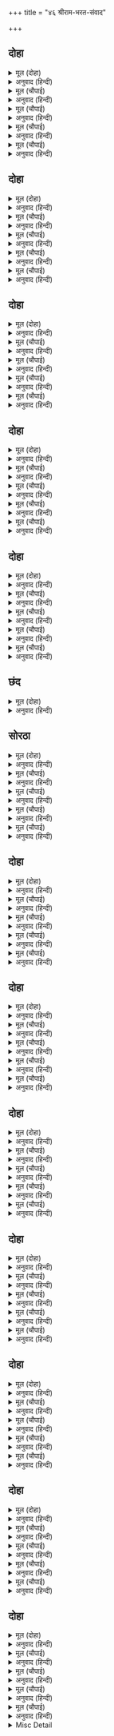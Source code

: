 +++
title = "४६ श्रीराम-भरत-संवाद"

+++


## दोहा


<details><summary>मूल (दोहा)</summary>

राम सपथ सुनि मुनि जनकु सकुचे सभा समेत।  
सकल बिलोकत भरत मुखु बनइ न ऊतरु देत॥ २९६॥
</details>

<details><summary>अनुवाद (हिन्दी)</summary>

श्रीरामचन्द्रजीकी शपथ सुनकर सभासमेत मुनि और जनकजी सकुचा गये (स्तम्भित रह गये)। किसीसे उत्तर देते नहीं बनता, सब लोग भरतजीका मुँह ताक रहे हैं॥ २९६॥
</details>

<details><summary>मूल (चौपाई)</summary>

सभा सकुच बस भरत निहारी।  
रामबंधु धरि धीरजु भारी॥  
कुसमउ देखि सनेहु सँभारा।  
बढ़त बिंधि जिमि घटज निवारा॥
</details>

<details><summary>अनुवाद (हिन्दी)</summary>

भरतजीने सभाको संकोचके वश देखा। रामबन्धु (भरतजी) ने बड़ा भारी धीरज धरकर और कुसमय देखकर अपने [उमड़ते हुए] प्रेमको सँभाला, जैसे बढ़ते हुए विन्ध्याचलको अगस्त्यजीने रोका था॥ १॥
</details>

<details><summary>मूल (चौपाई)</summary>

सोक कनकलोचन मति छोनी।  
हरी बिमल गुन गन जगजोनी॥  
भरत बिबेक बराहँ बिसाला।  
अनायास उधरी तेहि काला॥
</details>

<details><summary>अनुवाद (हिन्दी)</summary>

शोकरूपी हिरण्याक्षने [सारी सभाकी] बुद्धिरूपी पृथ्वीको हर लिया जो विमल गुणसमूहरूपी जगत् की योनि (उत्पन्न करनेवाली) थी। भरतजीके विवेकरूपी विशाल वराह (वराहरूपधारी भगवान्) ने [शोकरूपी हिरण्याक्षको नष्ट कर] बिना ही परिश्रम उसका उद्धार कर दिया!॥ २॥
</details>

<details><summary>मूल (चौपाई)</summary>

करि प्रनामु सब कहँ कर जोरे।  
रामु राउ गुर साधु निहोरे॥  
छमब आजु अति अनुचित मोरा।  
कहउँ बदन मृदु बचन कठोरा॥
</details>

<details><summary>अनुवाद (हिन्दी)</summary>

भरतजीने प्रणाम करके सबके प्रति हाथ जोड़े तथा श्रीरामचन्द्रजी, राजा जनकजी, गुरु वसिष्ठजी और साधु-संत सबसे विनती की और कहा—आज मेरे इस अत्यन्त अनुचित बर्तावको क्षमा कीजियेगा। मैं कोमल (छोटे) मुखसे कठोर (धृष्टतापूर्ण) वचन कह रहा हूँ॥ ३॥
</details>

<details><summary>मूल (चौपाई)</summary>

हियँ सुमिरी सारदा सुहाई।  
मानस तें मुख पंकज आई॥  
बिमल बिबेक धरम नय साली।  
भरत भारती मंजु मराली॥
</details>

<details><summary>अनुवाद (हिन्दी)</summary>

फिर उन्होंने हृदयमें सुहावनी सरस्वतीजीका स्मरण किया। वे मानससे (उनके मनरूपी मानसरोवरसे) उनके मुखारविन्दपर आ विराजीं। निर्मल विवेक, धर्म और नीतिसे युक्त भरतजीकी वाणी सुन्दर हंसिनी [के समान गुण-दोषका विवेचन करनेवाली] है॥ ४॥
</details>

## दोहा


<details><summary>मूल (दोहा)</summary>

निरखि बिबेक बिलोचनन्हि सिथिल सनेहँ समाजु।  
करि प्रनामु बोले भरतु सुमिरि सीय रघुराजु॥ २९७॥
</details>

<details><summary>अनुवाद (हिन्दी)</summary>

विवेकके नेत्रोंसे सारे समाजको प्रेमसे शिथिल देख, सबको प्रणामकर, श्रीसीताजी और श्रीरघुनाथजीका स्मरण करके भरतजी बोले—॥ २९७॥
</details>

<details><summary>मूल (चौपाई)</summary>

प्रभु पितु मातु सुहृद गुर स्वामी।  
पूज्य परम हित अंतरजामी॥  
सरल सुसाहिबु सील निधानू।  
प्रनतपाल सर्बग्य सुजानू॥
</details>

<details><summary>अनुवाद (हिन्दी)</summary>

हे प्रभु! आप पिता, माता, सुहृद् (मित्र), गुरु, स्वामी, पूज्य, परम हितैषी और अन्तर्यामी हैं। सरलहृदय, श्रेष्ठ मालिक, शीलके भण्डार, शरणागतकी रक्षा करनेवाले, सर्वज्ञ, सुजान,॥ १॥
</details>

<details><summary>मूल (चौपाई)</summary>

समरथ सरनागत हितकारी।  
गुनगाहकु अवगुन अघ हारी॥  
स्वामि गोसाँइहि सरिस गोसाईं।  
मोहि समान मैं साइँ दोहाईं॥
</details>

<details><summary>अनुवाद (हिन्दी)</summary>

समर्थ, शरणागतका हित करनेवाले, गुणोंका आदर करनेवाले और अवगुणों तथा पापोंको हरनेवाले हैं। हे गोसाईं! आप-सरीखे स्वामी आप ही हैं और स्वामीके साथ द्रोह करनेमें मेरे समान मैं ही हूँ॥ २॥
</details>

<details><summary>मूल (चौपाई)</summary>

प्रभु पितु बचन मोह बस पेली।  
आयउँ इहाँ समाजु सकेली॥  
जग भल पोच ऊँच अरु नीचू।  
अमिअ अमरपद माहुरु मीचू॥
</details>

<details><summary>अनुवाद (हिन्दी)</summary>

मैं मोहवश प्रभु (आप) के और पिताजीके वचनोंका उल्लङ्घनकर और समाज बटोरकर यहाँ आया हूँ। जगत् में भले-बुरे, ऊँचे और नीचे, अमृत और अमरपद (देवताओंका पद), विष और मृत्यु आदि—॥ ३॥
</details>

<details><summary>मूल (चौपाई)</summary>

राम रजाइ मेट मन माहीं।  
देखा सुना कतहुँ कोउ नाहीं॥  
सो मैं सब बिधि कीन्हि ढिठाई।  
प्रभु मानी सनेह सेवकाई॥
</details>

<details><summary>अनुवाद (हिन्दी)</summary>

किसीको भी कहीं ऐसा नहीं देखा-सुना जो मनमें भी श्रीरामचन्द्रजी (आप) की आज्ञाको मेट दे। मैंने सब प्रकारसे वही ढिठाई की, परन्तु प्रभुने उस ढिठाईको स्नेह और सेवा मान लिया!॥ ४॥
</details>

## दोहा


<details><summary>मूल (दोहा)</summary>

कृपाँ भलाईं आपनी नाथ कीन्ह भल मोर।  
दूषन भे भूषन सरिस सुजसु चारु चहु ओर॥ २९८॥
</details>

<details><summary>अनुवाद (हिन्दी)</summary>

हे नाथ! आपने अपनी कृपा और भलाईसे मेरा भला किया, जिससे मेरा दूषण (दोष) भी भूषण (गुण) के समान हो गये और चारों ओर मेरा सुन्दर यश छा गया॥ २९८॥
</details>

<details><summary>मूल (चौपाई)</summary>

राउरि रीति सुबानि बड़ाई।  
जगत बिदित निगमागम गाई॥  
कूर कुटिल खल कुमति कलंकी।  
नीच निसील निरीस निसंकी॥
</details>

<details><summary>अनुवाद (हिन्दी)</summary>

हे नाथ! आपकी रीति और सुन्दर स्वभावकी बड़ाई जगत् में प्रसिद्ध है, और वेद-शास्त्रोंने गायी है। जो क्रूर, कुटिल, दुष्ट, कुबुद्धि, कलंकी, नीच, शीलरहित, निरीश्वरवादी (नास्तिक) और निःशंक (निडर) हैं॥१॥
</details>

<details><summary>मूल (चौपाई)</summary>

तेउ सुनि सरन सामुहें आए।  
सकृत प्रनामु किहें अपनाए॥  
देखि दोष कबहुँ न उर आने।  
सुनि गुन साधु समाज बखाने॥
</details>

<details><summary>अनुवाद (हिन्दी)</summary>

उन्हें भी आपने शरणमें सम्मुख आया सुनकर एक बार प्रणाम करनेपर ही अपना लिया। उन (शरणागतों) के दोषोंको देखकर भी आप कभी हृदयमें नहीं लाये और उनके गुणोंको सुनकर साधुओंके समाजमें उनका बखान किया॥ २॥
</details>

<details><summary>मूल (चौपाई)</summary>

को साहिब सेवकहि नेवाजी।  
आपु समाज साज सब साजी॥  
निज करतूति न समुझिअ सपनें।  
सेवक सकुच सोचु उर अपनें॥
</details>

<details><summary>अनुवाद (हिन्दी)</summary>

ऐसा सेवकपर कृपा करनेवाला स्वामी कौन है जो आप ही सेवकका सारा साज-सामान सज दे (उसकी सारी आवश्यकताओंको पूर्ण कर दे) और स्वप्नमें भी अपनी कोई करनी न समझकर (अर्थात् मैंने सेवकके लिये कुछ किया है ऐसा न जानकर) उलटा सेवकको संकोच होगा, इसका सोच अपने हृदयमें रखे!॥ ३॥
</details>

<details><summary>मूल (चौपाई)</summary>

सो गोसाइँ नहिं दूसर कोपी।  
भुजा उठाइ कहउँ पन रोपी॥  
पसु नाचत सुक पाठ प्रबीना।  
गुन गति नट पाठक आधीना॥
</details>

<details><summary>अनुवाद (हिन्दी)</summary>

मैं भुजा उठाकर और प्रण रोपकर (बड़े जोरके साथ) कहता हूँ, ऐसा स्वामी आपके सिवा दूसरा कोई नहीं है। [बंदर आदि] पशु नाचते और तोते [सीखे हुए] पाठमें प्रवीण हो जाते हैं। परन्तु तोतेका [पाठप्रवीणतारूप] गुण और पशुके नाचनेकी गति [क्रमशः] पढ़ानेवाले और नचानेवालेके अधीन है॥ ४॥
</details>

## दोहा


<details><summary>मूल (दोहा)</summary>

यों सुधारि सनमानि जन किए साधु सिरमोर।  
को कृपाल बिनु पालिहै बिरिदावलि बरजोर॥ २९९॥
</details>

<details><summary>अनुवाद (हिन्दी)</summary>

इस प्रकार अपने सेवकोंकी (बिगड़ी) बात सुधारकर और सम्मान देकर आपने उन्हें साधुओंका शिरोमणि बना दिया। कृपालु (आप) के सिवा अपनी विरदावलीका और कौन जबर्दस्ती (हठपूर्वक) पालन करेगा?॥ २९९॥
</details>

<details><summary>मूल (चौपाई)</summary>

सोक सनेहँ कि बाल सुभाएँ।  
आयउँ लाइ रजायसु बाएँ॥  
तबहुँ कृपाल हेरि निज ओरा।  
सबहि भाँति भल मानेउ मोरा॥
</details>

<details><summary>अनुवाद (हिन्दी)</summary>

मैं शोकसे या स्नेहसे या बालकस्वभावसे आज्ञाको बायें लाकर (न मानकर) चला आया, तो भी कृपालु स्वामी (आप) ने अपनी ओर देखकर सभी प्रकारसे मेरा भला ही माना (मेरे इस अनुचित कार्यको अच्छा ही समझा)॥ १॥
</details>

<details><summary>मूल (चौपाई)</summary>

देखेउँ पाय सुमंगल मूला।  
जानेउँ स्वामि सहज अनुकूला॥  
बड़ें समाज बिलोकेउँ भागू।  
बड़ीं चूक साहिब अनुरागू॥
</details>

<details><summary>अनुवाद (हिन्दी)</summary>

मैंने सुन्दर मङ्गलोंके मूल आपके चरणोंका दर्शन किया, और यह जान लिया कि स्वामी मुझपर स्वभावसे ही अनुकूल हैं। इस बड़े समाजमें अपने भाग्यको देखा कि इतनी बड़ी चूक होनेपर भी स्वामीका मुझपर कितना अनुराग है!॥ २॥
</details>

<details><summary>मूल (चौपाई)</summary>

कृपा अनुग्रहु अंगु अघाई।  
कीन्हि कृपानिधि सब अधिकाई॥  
राखा मोर दुलार गोसाईं।  
अपनें सील सुभायँ भलाईं॥
</details>

<details><summary>अनुवाद (हिन्दी)</summary>

कृपानिधानने मुझपर साङ्गोपाङ्ग भरपेट कृपा और अनुग्रह, सब अधिक ही किये हैं (अर्थात् मैं जिसके जरा भी लायक नहीं था उतनी अधिक सर्वाङ्गपूर्ण कृपा आपने मुझपर की है)। हे गोसाईं! आपने अपने शील, स्वभाव और भलाईसे मेरा दुलार रखा॥ ३॥
</details>

<details><summary>मूल (चौपाई)</summary>

नाथ निपट मैं कीन्हि ढिठाई।  
स्वामि समाज सकोच बिहाई॥  
अबिनय बिनय जथारुचि बानी।  
छमिहि देउ अति आरति जानी॥
</details>

<details><summary>अनुवाद (हिन्दी)</summary>

हे नाथ! मैंने स्वामी और समाजके संकोचको छोड़कर अविनय या विनयभरी जैसी रुचि हुई वैसी ही वाणी कहकर सर्वथा ढिठाई की है। हे देव! मेरे आर्तभाव (आतुरता) को जानकर आप क्षमा करेंगे॥ ४॥
</details>

## दोहा


<details><summary>मूल (दोहा)</summary>

सुहृद सुजान सुसाहिबहि बहुत कहब बड़ि खोरि।  
आयसु देइअ देव अब सबइ सुधारी मोरि॥ ३००॥
</details>

<details><summary>अनुवाद (हिन्दी)</summary>

सुहृद् (बिना ही हेतुके हित करनेवाले), बुद्धिमान् और श्रेष्ठ मालिकसे बहुत  कहना बड़ा अपराध है। इसलिये हे देव! अब मुझे आज्ञा दीजिये, आपने मेरी सभी बात सुधार दी॥ ३००॥
</details>

<details><summary>मूल (चौपाई)</summary>

प्रभु पद पदुम पराग दोहाई।  
सत्य सुकृत सुख सीवँ सुहाई॥  
सो करि कहउँ हिए अपने की।  
रुचि जागत सोवत सपने की॥
</details>

<details><summary>अनुवाद (हिन्दी)</summary>

प्रभु (आप) के चरणकमलोंकी रज, जो सत्य, सुकृत (पुण्य) और सुखकी सुहावनी सीमा (अवधि) है, उसकी दुहाई करके मैं अपने हृदयकी जागते, सोते और स्वप्नमें भी बनी रहनेवाली रुचि (इच्छा) कहता हूँ॥ १॥
</details>

<details><summary>मूल (चौपाई)</summary>

सहज सनेहँ स्वामि सेवकाई।  
स्वारथ छल फल चारि बिहाई॥  
अग्या सम न सुसाहिब सेवा।  
सो प्रसादु जन पावै देवा॥
</details>

<details><summary>अनुवाद (हिन्दी)</summary>

वह रुचि है—कपट, स्वार्थ और [अर्थ-धर्म-काम-मोक्षरूप] चारों फलोंको छोड़कर स्वाभाविक प्रेमसे स्वामीकी सेवा करना। और आज्ञापालनके समान श्रेष्ठ स्वामीकी और कोई सेवा नहीं है। हे देव! अब वही आज्ञारूप प्रसाद सेवकको मिल जाय॥ २॥
</details>

<details><summary>मूल (चौपाई)</summary>

अस कहि प्रेम बिबस भए भारी।  
पुलक सरीर बिलोचन बारी॥  
प्रभु पद कमल गहे अकुलाई।  
समउ सनेहु न सो कहि जाई॥
</details>

<details><summary>अनुवाद (हिन्दी)</summary>

भरतजी ऐसा कहकर प्रेमके बहुत ही विवश हो गये। शरीर पुलकित हो उठा, नेत्रोंमें [प्रेमाश्रुओंका] जल भर आया। अकुलाकर (व्याकुल होकर) उन्होंने प्रभु श्रीरामचन्द्रजीके चरणकमल पकड़ लिये। उस समयको और स्नेहको कहा नहीं जा सकता॥ ३॥
</details>

<details><summary>मूल (चौपाई)</summary>

कृपासिंधु सनमानि सुबानी।  
बैठाए समीप गहि पानी॥  
भरत बिनय सुनि देखि सुभाऊ।  
सिथिल सनेहँ सभा रघुराऊ॥
</details>

<details><summary>अनुवाद (हिन्दी)</summary>

कृपासिन्धु श्रीरामचन्द्रजीने सुन्दर वाणीसे भरतजीका सम्मान करके हाथ पकड़कर उनको अपने पास बिठा लिया। भरतजीकी विनती सुनकर और उनका स्वभाव देखकर सारी सभा और श्रीरघुनाथजी स्नेहसे शिथिल हो गये॥ ४॥
</details>

## छंद


<details><summary>मूल (दोहा)</summary>

रघुराउ सिथिल सनेहँ साधु समाज मुनि मिथिला धनी।  
मन महुँ सराहत भरत भायप भगति की महिमा घनी॥  
भरतहि प्रसंसत बिबुध बरषत सुमन मानस मलिन से।  
तुलसी बिकल सब लोग सुनि सकुचे निसागम नलिन से॥
</details>

<details><summary>अनुवाद (हिन्दी)</summary>

श्रीरघुनाथजी, साधुओंका समाज, मुनि वसिष्ठजी और मिथिलापति जनकजी स्नेहसे शिथिल हो गये। सब मन-ही-मन भरतजीके भाईपन और उनकी भक्तिकी अतिशय महिमाको सराहने लगे। देवता मलिन मनसे भरतजीकी प्रशंसा करते हुए उनपर फूल बरसाने लगे। तुलसीदासजी कहते हैं—सब लोग भरतजीका भाषण सुनकर व्याकुल हो गये और ऐसे सकुचा गये जैसे रात्रिके आगमनसे कमल!
</details>

## सोरठा


<details><summary>मूल (दोहा)</summary>

देखि दुखारी दीन दुहु समाज नर नारि सब।  
मघवा महा मलीन मुए मारि मंगल चहत॥ ३०१॥
</details>

<details><summary>अनुवाद (हिन्दी)</summary>

दोनों समाजोंके सभी नर-नारियोंको दीन और दुखी देखकर महामलिन-मन इन्द्र मरे हुओंको मारकर अपना मङ्गल चाहता है॥ ३०१॥
</details>

<details><summary>मूल (चौपाई)</summary>

कपट कुचालि सीवँ सुरराजू।  
पर अकाज प्रिय आपन काजू॥  
काक समान पाकरिपु रीती।  
छली मलीन कतहुँ न प्रतीती॥
</details>

<details><summary>अनुवाद (हिन्दी)</summary>

देवराज इन्द्र कपट और कुचालकी सीमा है। उसे परायी हानि और अपना लाभ ही प्रिय है। इन्द्रकी रीति कौएके समान है। वह छली और मलिन-मन है, उसका कहीं किसीपर विश्वास नहीं है॥ १॥
</details>

<details><summary>मूल (चौपाई)</summary>

प्रथम कुमत करि कपटु सँकेला।  
सो उचाटु सब कें सिर मेला॥  
सुरमायाँ सब लोग बिमोहे।  
राम प्रेम अतिसय न बिछोहे॥
</details>

<details><summary>अनुवाद (हिन्दी)</summary>

पहले तो कुमत (बुरा विचार) करके कपटको बटोरा (अनेक प्रकारके कपटका साज सजा)। फिर वह (कपटजनित) उचाट सबके सिरपर डाल दिया। फिर देवमायासे सब लोगोंको विशेषरूपसे मोहित कर दिया। किन्तु श्रीरामचन्द्रजीके प्रेमसे उनका अत्यन्त बिछोह नहीं हुआ (अर्थात् उनका श्रीरामजीके प्रति प्रेम कुछ तो बना ही रहा)॥ २॥
</details>

<details><summary>मूल (चौपाई)</summary>

भय उचाट बस मन थिर नाहीं।  
छन बन रुचि छन सदन सोहाहीं॥  
दुबिध मनोगति प्रजा दुखारी।  
सरित सिंधु संगम जनु बारी॥
</details>

<details><summary>अनुवाद (हिन्दी)</summary>

भय और उचाटके वश किसीका मन स्थिर नहीं है। क्षणमें उनकी वनमें रहनेकी इच्छा होती है और क्षणमें उन्हें घर अच्छे लगने लगते हैं। मनकी इस प्रकारकी दुविधामयी स्थितिसे प्रजा दुखी हो रही है। मानो नदी और समुद्रके सङ्गमका जल क्षुब्ध हो रहा हो। (जैसे नदी और समुद्रके सङ्गमका जल स्थिर नहीं रहता, कभी इधर आता और कभी उधर जाता है, उसी प्रकारकी दशा प्रजाके मनकी हो गयी)॥ ३॥
</details>

<details><summary>मूल (चौपाई)</summary>

दुचित कतहुँ परितोषु न लहहीं।  
एक एक सन मरमु न कहहीं॥  
लखि हियँ हँसि कह कृपानिधानू।  
सरिस स्वान मघवान जुबानू॥
</details>

<details><summary>अनुवाद (हिन्दी)</summary>

चित्त दोतरफा हो जानेसे वे कहीं सन्तोष नहीं पाते और एक-दूसरेसे अपना मर्म भी नहीं कहते। कृपानिधान श्रीरामचन्द्रजी यह दशा देखकर हृदयमें हँसकर कहने लगे—कुत्ता, इन्द्र और नवयुवक (कामी पुरुष) एक-सरीखे (एक ही स्वभावके) हैं। [पाणिनीय व्याकरणके अनुसार श्वन्, युवन् और मघवन् शब्दोंके रूप भी एक-सरीखे होते हैं]॥ ४॥
</details>

## दोहा


<details><summary>मूल (दोहा)</summary>

भरतु जनकु मुनिजन सचिव साधु सचेत बिहाइ।  
लागि देवमाया सबहि जथाजोगु जनु पाइ॥ ३०२॥
</details>

<details><summary>अनुवाद (हिन्दी)</summary>

भरतजी, जनकजी, मुनिजन, मन्त्री और ज्ञानी साधु-संतोंको छोड़कर अन्य सभीपर जिस मनुष्यको जिस योग्य (जिस प्रकृति और जिस स्थितिका) पाया, उसपर वैसे ही देवमाया लग गयी॥ ३०२॥
</details>

<details><summary>मूल (चौपाई)</summary>

कृपासिंधु लखि लोग दुखारे।  
निज सनेहँ सुरपति छल भारे॥  
सभा राउ गुर महिसुर मंत्री।  
भरत भगति सब कै मति जंत्री॥
</details>

<details><summary>अनुवाद (हिन्दी)</summary>

कृपासिन्धु श्रीरामचन्द्रजीने लोगोंको अपने स्नेह और देवराज इन्द्रके भारी छलसे दुखी देखा। सभा, राजा जनक, गुरु, ब्राह्मण और मन्त्री आदि सभीकी बुद्धिको भरतजीकी भक्तिने कील दिया॥ १॥
</details>

<details><summary>मूल (चौपाई)</summary>

रामहि चितवत चित्र लिखे से।  
सकुचत बोलत बचन सिखे से॥  
भरत प्रीति नति बिनय बड़ाई।  
सुनत सुखद बरनत कठिनाई॥
</details>

<details><summary>अनुवाद (हिन्दी)</summary>

सब लोग चित्रलिखे-से श्रीरामचन्द्रजीकी ओर देख रहे हैं। सकुचाते हुए सिखाये हुए-से वचन बोलते हैं। भरतजीकी प्रीति, नम्रता, विनय और बड़ाई सुननेमें सुख देनेवाली है, पर उसके वर्णन करनेमें कठिनता है॥ २॥
</details>

<details><summary>मूल (चौपाई)</summary>

जासु बिलोकि भगति लवलेसू।  
प्रेम मगन मुनिगन मिथिलेसू॥  
महिमा तासु कहै किमि तुलसी।  
भगति सुभायँ सुमति हियँ हुलसी॥
</details>

<details><summary>अनुवाद (हिन्दी)</summary>

जिनकी भक्तिका लवलेश देखकर मुनिगण और मिथिलेश्वर जनकजी प्रेममें मग्न हो गये, उन भरतजीकी महिमा तुलसीदास कैसे कहे? उनकी भक्ति और सुन्दर भावसे [कविके] हृदयमें सुबुद्धि हुलस रही है (विकसित हो रही है)॥ ३॥
</details>

<details><summary>मूल (चौपाई)</summary>

आपु छोटि महिमा बड़ि जानी।  
कबिकुल कानि मानि सकुचानी॥  
कहि न सकति गुन रुचि अधिकाई।  
मति गति बाल बचन की नाई॥
</details>

<details><summary>अनुवाद (हिन्दी)</summary>

परन्तु वह बुद्धि अपनेको छोटी और भरतजीकी महिमाको बड़ी जानकर कविपरम्पराकी मर्यादाको मानकर सकुचा गयी (उसका वर्णन करनेका साहस नहीं कर सकी)। उसकी गुणोंमें रुचि तो बहुत है; पर उन्हें कह नहीं सकती। बुद्धिकी गति बालकके वचनोंकी तरह हो गयी (वह कुण्ठित हो गयी)!॥ ४॥
</details>

## दोहा


<details><summary>मूल (दोहा)</summary>

भरत बिमल जसु बिमल बिधु सुमति चकोरकुमारि।  
उदित बिमल जन हृदय नभ एकटक रही निहारि॥ ३०३॥
</details>

<details><summary>अनुवाद (हिन्दी)</summary>

भरतजीका निर्मल यश निर्मल चन्द्रमा है और कविकी सुबुद्धि चकोरी है, जो भक्तोंके हृदयरूपी निर्मल आकाशमें उस चन्द्रमाको उदित देखकर उसकी ओर टकटकी लगाये देखती ही रह गयी है [तब उसका वर्णन कौन करे?]॥ ३०३॥
</details>

<details><summary>मूल (चौपाई)</summary>

भरत सुभाउ न सुगम निगमहूँ।  
लघु मति चापलता कबि छमहूँ॥  
कहत सुनत सति भाउ भरत को।  
सीय राम पद होइ न रत को॥
</details>

<details><summary>अनुवाद (हिन्दी)</summary>

भरतजीके स्वभावका वर्णन वेदोंके लिये भी सुगम नहीं है। [अतः] मेरी तुच्छ बुद्धिकी चञ्चलताको कविलोग क्षमा करें! भरतजीके सद्भावको कहते-सुनते कौन मनुष्य श्रीसीतारामजीके चरणोंमें अनुरक्त न हो जायगा॥ १॥
</details>

<details><summary>मूल (चौपाई)</summary>

सुमिरत भरतहि प्रेमु राम को।  
जेहि न सुलभु तेहि सरिस बाम को॥  
देखि दयाल दसा सबही की।  
राम सुजान जानि जन जी की॥
</details>

<details><summary>अनुवाद (हिन्दी)</summary>

भरतजीका स्मरण करनेसे जिसको श्रीरामजीका प्रेम सुलभ न हुआ, उसके समान वाम (अभागा) और कौन होगा? दयालु और सुजान श्रीरामजीने सभीकी दशा देखकर और भक्त (भरतजी) के हृदयकी स्थिति जानकर,॥ २॥
</details>

<details><summary>मूल (चौपाई)</summary>

धरम धुरीन धीर नय नागर।  
सत्य सनेह सील सुख सागर॥  
देसु कालु लखि समउ समाजू।  
नीति प्रीति पालक रघुराजू॥
</details>

<details><summary>अनुवाद (हिन्दी)</summary>

धर्मधुरन्धर, धीर, नीतिमें चतुर; सत्य, स्नेह, शील और सुखके समुद्र; नीति और प्रीतिके पालन करनेवाले श्रीरघुनाथजी देश, काल, अवसर और समाजको देखकर,॥ ३॥
</details>

<details><summary>मूल (चौपाई)</summary>

बोले बचन बानि सरबसु से।  
हित परिनाम सुनत ससि रसु से॥  
तात भरत तुम्ह धरम धुरीना।  
लोक बेद बिद प्रेम प्रबीना॥
</details>

<details><summary>अनुवाद (हिन्दी)</summary>

[तदनुसार] ऐसे वचन बोले जो मानो वाणीके सर्वस्व ही थे, परिणाममें हितकारी थे और सुननेमें चन्द्रमाके रस (अमृत)-सरीखे थे। [उन्होंने कहा—] हे तात भरत! तुम धर्मकी धुरीको धारण करनेवाले हो, लोक और वेद दोनोंके जाननेवाले और प्रेममें प्रवीण हो॥ ४॥
</details>

## दोहा


<details><summary>मूल (दोहा)</summary>

करम बचन मानस बिमल तुम्ह समान तुम्ह तात।  
गुर समाज लघु बंधु गुन कुसमयँ किमि कहि जात॥ ३०४॥
</details>

<details><summary>अनुवाद (हिन्दी)</summary>

हे तात! कर्मसे, वचनसे और मनसे निर्मल तुम्हारे समान तुम्हीं हो। गुरुजनोंके समाजमें और ऐसे कुसमयमें छोटे भाईके गुण किस तरह कहे जा सकते हैं?॥ ३०४॥
</details>

<details><summary>मूल (चौपाई)</summary>

जानहु तात तरनि कुल रीती।  
सत्यसंध पितु कीरति प्रीती॥  
समउ समाजु लाज गुरजन की।  
उदासीन हित अनहित मन की॥
</details>

<details><summary>अनुवाद (हिन्दी)</summary>

हे तात! तुम सूर्यकुलकी रीतिको, सत्यप्रतिज्ञ पिताजीकी कीर्ति और प्रीतिको, समय, समाज और गुरुजनोंकी लज्जा (मर्यादा) को तथा उदासीन, मित्र और शत्रु सबके मनकी बातको जानते हो॥ १॥
</details>

<details><summary>मूल (चौपाई)</summary>

तुम्हहि बिदित सबही कर करमू।  
आपन मोर परम हित धरमू।  
मोहि सब भाँति भरोस तुम्हारा।  
तदपि कहउँ अवसर अनुसारा॥
</details>

<details><summary>अनुवाद (हिन्दी)</summary>

तुमको सबके कर्मों (कर्तव्यों) का और अपने तथा मेरे परम हितकारी धर्मका पता है। यद्यपि मुझे तुम्हारा सब प्रकारसे भरोसा है, तथापि मैं समयके अनुसार कुछ कहता हूँ॥ २॥
</details>

<details><summary>मूल (चौपाई)</summary>

तात तात बिनु बात हमारी।  
केवल गुरकुल कृपाँ सँभारी॥  
नतरु प्रजा परिजन परिवारू।  
हमहि सहित सबु होत खुआरू॥
</details>

<details><summary>अनुवाद (हिन्दी)</summary>

हे तात! पिताजीके बिना (उनकी अनुपस्थितिमें) हमारी बात केवल गुरुवंशकी कृपाने ही सम्हाल रखी है; नहीं तो हमारे समेत प्रजा, कुटुम्ब, परिवार सभी बर्बाद हो जाते॥ ३॥
</details>

<details><summary>मूल (चौपाई)</summary>

जौं बिनु अवसर अथवँ दिनेसू।  
जग केहि कहहु न होइ कलेसू॥  
तस उतपातु तात बिधि कीन्हा।  
मुनि मिथिलेस राखि सबु लीन्हा॥
</details>

<details><summary>अनुवाद (हिन्दी)</summary>

यदि बिना समयके (संध्यासे पूर्व ही) सूर्य अस्त हो जाय तो कहो जगत् में किसको क्लेश न होगा? हे तात! उसी प्रकारका उत्पात विधाताने यह (पिताकी असामयिक मृत्यु) किया है। पर मुनि महाराजने तथा मिथिलेश्वरने सबको बचा लिया॥ ४॥
</details>

## दोहा


<details><summary>मूल (दोहा)</summary>

राज काज सब लाज पति धरम धरनि धन धाम।  
गुर प्रभाउ पालिहि सबहि भल होइहि परिनाम॥ ३०५॥
</details>

<details><summary>अनुवाद (हिन्दी)</summary>

राज्यका सब कार्य, लज्जा, प्रतिष्ठा, धर्म, पृथ्वी, धन, घर—इन सभीका पालन (रक्षण) गुरुजीका प्रभाव (सामर्थ्य) करेगा और परिणाम शुभ होगा॥ ३०५॥
</details>

<details><summary>मूल (चौपाई)</summary>

सहित समाज तुम्हार हमारा।  
घर बन गुर प्रसाद रखवारा॥  
मातु पिता गुर स्वामि निदेसू।  
सकल धरम धरनीधर सेसू॥
</details>

<details><summary>अनुवाद (हिन्दी)</summary>

गुरुजीका प्रसाद (अनुग्रह) ही घरमें और वनमें समाजसहित तुम्हारा और हमारा रक्षक है। माता, पिता, गुरु और स्वामीकी आज्ञा [का पालन] समस्त धर्मरूपी पृथ्वीको धारण करनेमें शेषजीके समान है॥ १॥
</details>

<details><summary>मूल (चौपाई)</summary>

सो तुम्ह करहु करावहु मोहू।  
तात तरनिकुल पालक होहू॥  
साधक एक सकल सिधि देनी।  
कीरति सुगति भूतिमय बेनी॥
</details>

<details><summary>अनुवाद (हिन्दी)</summary>

हे तात! तुम वही करो और मुझसे भी कराओ तथा सूर्यकुलके रक्षक बनो। साधकके लिये यह एक ही (आज्ञापालनरूपी साधना) सम्पूर्ण सिद्धियोंकी देनेवाली, कीर्तिमयी, सद्गतिमयी और ऐश्वर्यमयी त्रिवेणी है॥ २॥
</details>

<details><summary>मूल (चौपाई)</summary>

सो बिचारि सहि संकटु भारी।  
करहु प्रजा परिवारु सुखारी॥  
बाँटी बिपति सबहिं मोहि भाई।  
तुम्हहि अवधि भरि बड़ि कठिनाई॥
</details>

<details><summary>अनुवाद (हिन्दी)</summary>

इसे विचारकर भारी संकट सहकर भी प्रजा और परिवारको सुखी करो। हे भाई! मेरी विपत्ति सभीने बाँट ली है, परन्तु तुमको तो अवधि (चौदह वर्ष)-तक बड़ी कठिनाई है (सबसे अधिक दुःख है)॥ ३॥
</details>

<details><summary>मूल (चौपाई)</summary>

जानि तुम्हहि मृदु कहउँ कठोरा।  
कुसमयँ तात न अनुचित मोरा॥  
होहिं कुठायँ सुबंधु सहाए।  
ओड़िअहिं हाथ असनिहु के घाए॥
</details>

<details><summary>अनुवाद (हिन्दी)</summary>

तुमको कोमल जानकर भी मैं कठोर (वियोगकी बात) कह रहा हूँ। हे तात! बुरे समयमें मेरे लिये यह कोई अनुचित बात नहीं है। कुठौर (कुअवसर) में श्रेष्ठ भाई ही सहायक होते हैं। वज्रके आघात भी हाथसे ही रोके जाते हैं॥ ४॥
</details>

## दोहा


<details><summary>मूल (दोहा)</summary>

सेवक कर पद नयन से मुख सो साहिबु होइ।  
तुलसी प्रीति कि रीति सुनि सुकबि सराहहिं सोइ॥ ३०६॥
</details>

<details><summary>अनुवाद (हिन्दी)</summary>

सेवक हाथ, पैर और नेत्रोंके समान और स्वामी मुखके समान होना चाहिये। तुलसीदासजी कहते हैं कि सेवक-स्वामीकी ऐसी प्रीतिकी रीति सुनकर सुकवि उसकी सराहना करते हैं॥ ३०६॥
</details>

<details><summary>मूल (चौपाई)</summary>

सभा सकल सुनि रघुबर बानी।  
प्रेम पयोधि अमिअँ जनु सानी॥  
सिथिल समाज सनेह समाधी।  
देखि दसा चुप सारद साधी॥
</details>

<details><summary>अनुवाद (हिन्दी)</summary>

श्रीरघुनाथजीकी वाणी सुनकर, जो मानो प्रेमरूपी समुद्रके [मन्थनसे निकले हुए] अमृतमें सनी हुई थी, सारा समाज शिथिल हो गया; सबको प्रेमसमाधि लग गयी। यह दशा देखकर सरस्वतीने चुप साध ली॥ १॥
</details>

<details><summary>मूल (चौपाई)</summary>

भरतहि भयउ परम संतोषू।  
सनमुख स्वामि बिमुख दुख दोषू॥  
मुख प्रसन्न मन मिटा बिषादू।  
भा जनु गूँगेहि गिरा प्रसादू॥
</details>

<details><summary>अनुवाद (हिन्दी)</summary>

भरतजीको परम सन्तोष हुआ। स्वामीके सम्मुख (अनुकूल) होते ही उनके दुःख और दोषोंने मुँह मोड़ लिया (वे उन्हें छोड़कर भाग गये)। उनका मुख प्रसन्न हो गया और मनका विषाद मिट गया। मानो गूँगेपर सरस्वतीकी कृपा हो गयी हो॥ २॥
</details>

<details><summary>मूल (चौपाई)</summary>

कीन्ह सप्रेम प्रनामु बहोरी।  
बोले पानि पंकरुह जोरी॥  
नाथ भयउ सुखु साथ गए को।  
लहेउँ लाहु जग जनमु भए को॥
</details>

<details><summary>अनुवाद (हिन्दी)</summary>

उन्होंने फिर प्रेमपूर्वक प्रणाम किया और करकमलोंको जोड़कर वे बोले—हे नाथ! मुझे आपके साथ जानेका सुख प्राप्त हो गया और मैंने जगत् में जन्म लेनेका लाभ भी पा लिया॥ ३॥
</details>

<details><summary>मूल (चौपाई)</summary>

अब कृपाल जस आयसु होई।  
करौं सीस धरि सादर सोई॥  
सो अवलंब देव मोहि देई।  
अवधि पारु पावौं जेहि सेई॥
</details>

<details><summary>अनुवाद (हिन्दी)</summary>

हे कृपालु! अब जैसी आज्ञा हो, उसीको मैं सिरपर धरकर आदरपूर्वक करूँ! परन्तु देव! आप मुझे वह अवलम्बन (कोई सहारा) दें जिसकी सेवा कर मैं अवधिका पार पा जाऊँ (अवधिको बिता दूँ)॥ ४॥
</details>

## दोहा


<details><summary>मूल (दोहा)</summary>

देव देव अभिषेक हित गुर अनुसासनु पाइ।  
आनेउँ सब तीरथ सलिलु तेहि कहँ काह रजाइ॥ ३०७॥
</details>

<details><summary>अनुवाद (हिन्दी)</summary>

हे देव! स्वामी (आप) के अभिषेकके लिये गुरुजीकी आज्ञा पाकर मैं सब तीर्थोंका जल लेता आया हूँ; उसके लिये क्या आज्ञा होती है?॥ ३०७॥
</details>

<details><summary>मूल (चौपाई)</summary>

एकु मनोरथु बड़ मन माहीं।  
सभयँ सकोच जात कहि नाहीं॥  
कहहु तात प्रभु आयसु पाई।  
बोले बानि सनेह सुहाई॥
</details>

<details><summary>अनुवाद (हिन्दी)</summary>

मेरे मनमें एक और बड़ा मनोरथ है, जो भय और संकोचके कारण कहा नहीं जाता। [श्रीरामचन्द्रजीने कहा—] हे भाई! कहो। तब प्रभुकी आज्ञा पाकर भरतजी स्नेहपूर्ण सुन्दर वाणी बोले—॥ १॥
</details>

<details><summary>मूल (चौपाई)</summary>

चित्रकूट सुचि थल तीरथ बन।  
खग मृग सर सरि निर्झर गिरिगन॥  
प्रभु पद अंकित अवनि बिसेषी।  
आयसु होइ त आवौं देखी॥
</details>

<details><summary>अनुवाद (हिन्दी)</summary>

आज्ञा हो तो चित्रकूटके पवित्र स्थान, तीर्थ, वन, पक्षी-पशु, तालाब-नदी, झरने और पर्वतोंके समूह तथा विशेषकर प्रभु (आप) के चरणचिह्नोंसे अंकित भूमिको देख आऊँ॥ २॥
</details>

<details><summary>मूल (चौपाई)</summary>

अवसि अत्रि आयसु सिर धरहू।  
तात बिगतभय कानन चरहू॥  
मुनि प्रसाद बनु मंगल दाता।  
पावन परम सुहावन भ्राता॥
</details>

<details><summary>अनुवाद (हिन्दी)</summary>

[श्रीरघुनाथजी बोले—] अवश्य ही अत्रि ऋषिकी आज्ञाको सिरपर धारण करो (उनसे पूछकर वे जैसा कहें वैसा करो) और निर्भय होकर वनमें विचरो। हे भाई! अत्रि मुनिके प्रसादसे वन मङ्गलोंका देनेवाला, परम पवित्र और अत्यन्त सुन्दर है—॥ ३॥
</details>

<details><summary>मूल (चौपाई)</summary>

रिषिनायकु जहँ आयसु देहीं।  
राखेहु तीरथ जलु थल तेहीं॥  
सुनि प्रभु बचन भरत सुखु पावा।  
मुनि पद कमल मुदित सिरु नावा॥
</details>

<details><summary>अनुवाद (हिन्दी)</summary>

और ऋषियोंके प्रमुख अत्रिजी जहाँ आज्ञा दें, वहीं [लाया हुआ] तीर्थोंका जल स्थापित कर देना। प्रभुके वचन सुनकर भरतजीने सुख पाया और आनन्दित होकर मुनि अत्रिजीके चरणकमलोंमें सिर नवाया॥ ४॥
</details>

## दोहा


<details><summary>मूल (दोहा)</summary>

भरत राम संबादु सुनि सकल सुमंगल मूल।  
सुर स्वारथी सराहि कुल बरषत सुरतरु फूल॥ ३०८॥
</details>

<details><summary>अनुवाद (हिन्दी)</summary>

समस्त सुन्दर मङ्गलोंका मूल भरतजी और श्रीरामचन्द्रजीका संवाद सुनकर स्वार्थी देवता रघुकुलकी सराहना करके कल्पवृक्षके फूल बरसाने लगे॥ ३०८॥
</details>

<details><summary>मूल (चौपाई)</summary>

धन्य भरत जय राम गोसाईं।  
कहत देव हरषत बरिआईं॥  
मुनि मिथिलेस सभाँ सब काहू।  
भरत बचन सुनि भयउ उछाहू॥
</details>

<details><summary>अनुवाद (हिन्दी)</summary>

‘भरतजी धन्य हैं, स्वामी श्रीरामजीकी जय हो!’ ऐसा कहते हुए देवता बलपूर्वक (अत्यधिक) हर्षित होने लगे। भरतजीके वचन सुनकर मुनि वसिष्ठजी, मिथिलापति जनकजी और सभामें सब किसीको बड़ा उत्साह (आनन्द) हुआ॥ १॥
</details>

<details><summary>मूल (चौपाई)</summary>

भरत राम गुन ग्राम सनेहू।  
पुलकि प्रसंसत राउ बिदेहू॥  
सेवक स्वामि सुभाउ सुहावन।  
नेमु पेमु अति पावन पावन॥
</details>

<details><summary>अनुवाद (हिन्दी)</summary>

भरतजी और श्रीरामचन्द्रजीके गुणसमूहकी तथा प्रेमकी विदेहराज जनकजी पुलकित होकर प्रशंसा कर रहे हैं। सेवक और स्वामी दोनोंका सुन्दर स्वभाव है। इनके नियम और प्रेम पवित्रको भी अत्यन्त पवित्र करनेवाले हैं॥ २॥
</details>

<details><summary>मूल (चौपाई)</summary>

मति अनुसार सराहन लागे।  
सचिव सभासद सब अनुरागे॥  
सुनि सुनि राम भरत संबादू।  
दुहु समाज हियँ हरषु बिषादू॥
</details>

<details><summary>अनुवाद (हिन्दी)</summary>

मन्त्री और सभासद सभी प्रेममुग्ध होकर अपनी-अपनी बुद्धिके अनुसार सराहना करने लगे। श्रीरामचन्द्रजी और भरतजीका संवाद सुन-सुनकर दोनों समाजोंके हृदयोंमें हर्ष और विषाद (भरतजीके सेवाधर्मको देखकर हर्ष और रामवियोगकी सम्भावनासे विषाद) दोनों हुए॥ ३॥
</details>

<details><summary>मूल (चौपाई)</summary>

राम मातु दुखु सुखु सम जानी।  
कहि गुन राम प्रबोधीं रानी॥  
एक कहहिं रघुबीर बड़ाई।  
एक सराहत भरत भलाई॥
</details>

<details><summary>अनुवाद (हिन्दी)</summary>

श्रीरामचन्द्रजीकी माता कौसल्याजीने दुःख और सुखको समान जानकर श्रीरामजीके गुण कहकर दूसरी रानियोंको धैर्य बँधाया। कोई श्रीरामजीकी बड़ाई (बड़प्पन) की चर्चा कर रहे हैं, तो कोई भरतजीके अच्छेपनकी सराहना करते हैं॥ ४॥
</details>

<details><summary>Misc Detail</summary>


</details>
